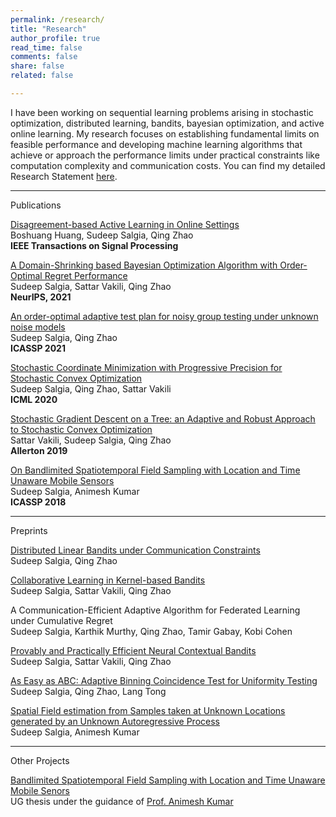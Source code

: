 ```yaml
---
permalink: /research/
title: "Research"
author_profile: true
read_time: false
comments: false
share: false
related: false

---
```


I have been working on sequential learning problems arising in stochastic optimization, distributed learning, bandits, bayesian optimization, and active online learning. My research focuses on establishing fundamental limits on feasible performance and developing machine learning algorithms that achieve or approach the performance limits under practical constraints like computation complexity and communication costs. You can find my detailed Research Statement [here](https://sudeepsalgia.github.io/assets/Research_Statement.pdf).

---

Publications

[Disagreement-based Active Learning in Online Settings](https://arxiv.org/abs/1904.09056)        
Boshuang Huang, Sudeep Salgia, Qing Zhao       
**IEEE Transactions on Signal Processing**        

[A Domain-Shrinking based Bayesian Optimization Algorithm with Order-Optimal Regret Performance](https://arxiv.org/abs/2010.13997)      
Sudeep Salgia, Sattar Vakili, Qing Zhao        
**NeurIPS, 2021**      

[An order-optimal adaptive test plan for noisy group testing under unknown noise models](https://ieeexplore.ieee.org/document/9414111)        		
Sudeep Salgia, Qing Zhao        
**ICASSP 2021**     

[Stochastic Coordinate Minimization with Progressive Precision for Stochastic Convex Optimization](https://arxiv.org/abs/2003.05482)				   
Sudeep Salgia, Qing Zhao, Sattar Vakili   
**ICML 2020**   

[Stochastic Gradient Descent on a Tree: an Adaptive and Robust Approach to Stochastic Convex Optimization](https://arxiv.org/abs/2003.05482)   
Sattar Vakili, Sudeep Salgia, Qing Zhao      
**Allerton 2019**   

[On Bandlimited Spatiotemporal Field Sampling with Location and Time Unaware Mobile Sensors](https://arxiv.org/abs/1710.09454)   
Sudeep Salgia, Animesh Kumar    
**ICASSP 2018**   

---

Preprints

[Distributed Linear Bandits under Communication Constraints](https://arxiv.org/abs/2211.02212)    		
Sudeep Salgia, Qing Zhao    

[Collaborative Learning in Kernel-based Bandits](https://arxiv.org/abs/2207.07948)      				
Sudeep Salgia, Sattar Vakili, Qing Zhao    		

A Communication-Efficient Adaptive Algorithm for Federated Learning under Cumulative Regret       				
Sudeep Salgia, Karthik Murthy, Qing Zhao, Tamir Gabay, Kobi Cohen      				

[Provably and Practically Efficient Neural Contextual Bandits](https://arxiv.org/abs/2206.00099)      			
Sudeep Salgia, Sattar Vakili, Qing Zhao         

[As Easy as ABC: Adaptive Binning Coincidence Test for Uniformity Testing](https://arxiv.org/abs/2110.06325)         	
Sudeep Salgia, Qing Zhao, Lang Tong        

[Spatial Field estimation from Samples taken at Unknown Locations generated by an Unknown Autoregressive Process](https://arxiv.org/abs/1710.09451)  
Sudeep Salgia, Animesh Kumar

--- 

Other Projects

[Bandlimited Spatiotemporal Field Sampling with Location and Time Unaware Mobile Senors](https://sudeepsalgia.github.io/_files/UG_thesis_Sudeep_Salgia.pdf)  
UG thesis under the guidance of [Prof. Animesh Kumar](https://www.ee.iitb.ac.in/~animesh/)


